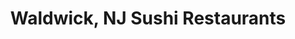 ---
layout: city
title: Waldwick, NJ Sushi Restaurants
permalink: /new-jersey/waldwick/
stateAbbr: NJ
stateName: New Jersey
cityName: Waldwick

---